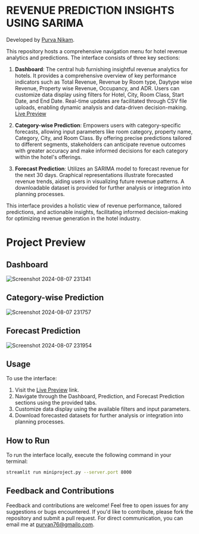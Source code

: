 # REVENUE PREDICTION INSIGHTS USING SARIMA

Developed by [Purva Nikam](https://www.linkedin.com/in/purva-nikam-704434315/).

This repository hosts a comprehensive navigation menu for hotel revenue analytics and predictions. The interface consists of three key sections:

1. **Dashboard**: The central hub furnishing insightful revenue analytics for hotels. It provides a comprehensive overview of key performance indicators such as Total Revenue, Revenue by Room type, Daytype wise Revenue, Property wise Revenue, Occupancy, and ADR. Users can customize data display using filters for Hotel, City, Room Class, Start Date, and End Date. Real-time updates are facilitated through CSV file uploads, enabling dynamic analysis and data-driven decision-making. [Live Preview](https://hotelrevenueinsights.streamlit.app/)

2. **Category-wise Prediction**: Empowers users with category-specific forecasts, allowing input parameters like room category, property name, Category, City, and Room Class. By offering precise predictions tailored to different segments, stakeholders can anticipate revenue outcomes with greater accuracy and make informed decisions for each category within the hotel's offerings.

3. **Forecast Prediction**: Utilizes an SARIMA model to forecast revenue for the next 30 days. Graphical representations illustrate forecasted revenue trends, aiding users in visualizing future revenue patterns. A downloadable dataset is provided for further analysis or integration into planning processes.

This interface provides a holistic view of revenue performance, tailored predictions, and actionable insights, facilitating informed decision-making for optimizing revenue generation in the hotel industry.

# Project Preview 

## Dashboard

![Screenshot 2024-08-07 231341](https://github.com/user-attachments/assets/f7fb4729-ae95-4017-a7c2-34725c61ea6d)

## Category-wise Prediction

![Screenshot 2024-08-07 231757](https://github.com/user-attachments/assets/ae5c6197-4218-4a04-ae0c-5bc35470245e)

## Forecast Prediction

![Screenshot 2024-08-07 231954](https://github.com/user-attachments/assets/df676c3a-c328-48f6-938e-e80e91b9c84a)


## Usage

To use the interface:

1. Visit the [Live Preview](https://hotelrevenueinsights.streamlit.app/) link.
2. Navigate through the Dashboard, Prediction, and Forecast Prediction sections using the provided tabs.
3. Customize data display using the available filters and input parameters.
4. Download forecasted datasets for further analysis or integration into planning processes.

## How to Run

To run the interface locally, execute the following command in your terminal:

```bash
streamlit run miniproject.py --server.port 8000
```

## Feedback and Contributions

Feedback and contributions are welcome! Feel free to open issues for any suggestions or bugs encountered. If you'd like to contribute, please fork the repository and submit a pull request. For direct communication, you can email me at [purvan76@gmailo.com](mailto:purvan76@gmail.com).
